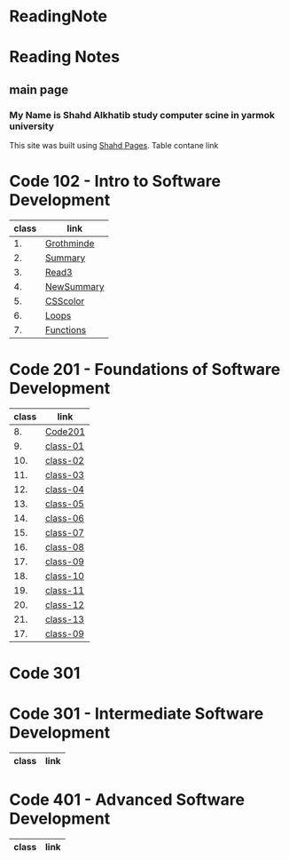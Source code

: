 # ReadingNote

# Reading Notes

##  main page




### My Name is Shahd Alkhatib study computer scine in yarmok university


This site was built using [Shahd Pages]( https://shahd1995913.github.io/reading-note/).
Table contane link


# Code 102 - Intro to Software Development
class | link
------------ | -------------
1. | [Grothminde](Growthmindset)
2. | [Summary](summarizes)
3. | [Read3](read3)
4. | [NewSummary](NewSummary)
5. | [CSScolor](CSScolor)
6. | [Loops](Loops)
7. | [Functions](Functions)


# Code 201 - Foundations of Software Development
class | link
------------ | -------------
8. | [Code201](Code201)
9. | [class-01](class-01) 
10. | [class-02](class-02) 
11. | [class-03](class-03) 
12. | [class-04](class-04) 
13. | [class-05](class-05) 
14. | [class-06](class-06) 
15. | [class-07](class-07)
16. | [class-08](class-08)
17. | [class-09](class-09)
18. | [class-10](class-10)
19. | [class-11](class-11)
20. | [class-12](class-12)
21. | [class-13](class-13)
17. | [class-09](class-09)


# Code 301 
# Code 301 - Intermediate Software Development

class | link
------------ | -------------


# Code 401 - Advanced Software Development

class | link
------------ | -------------